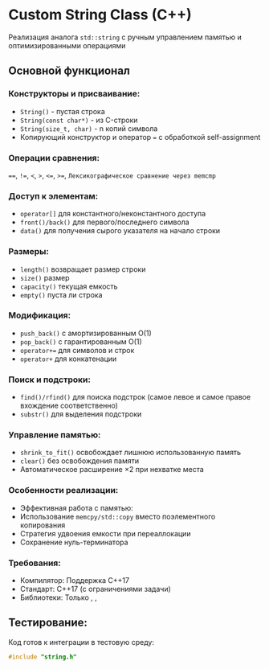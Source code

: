 # Custom String Class (C++)

Реализация аналога `std::string` с ручным управлением памятью и оптимизированными операциями

## Основной функционал

### Конструкторы и присваивание:
- `String()` - пустая строка
- `String(const char*)` - из C-строки
- `String(size_t, char)` - n копий символа
- Копирующий конструктор и оператор `=` с обработкой self-assignment

### Операции сравнения:
`==`, `!=`, `<`, `>`, `<=`, `>=`, `Лексикографическое сравнение через memcmp`

### Доступ к элементам:
- `operator[]` для константного/неконстантного доступа
- `front()/back()` для первого/последнего символа
- `data()` для получения сырого указателя на начало строки

### Размеры:
- `length()` возвращает размер строки
- `size()` размер
- `capacity()` текущая емкость
- `empty()` пуста ли строка

### Модификация:
- `push_back()` с амортизированным O(1)
- `pop_back()` с гарантированным O(1)
- `operator+=` для символов и строк
- `operator+` для конкатенации

### Поиск и подстроки:
- `find()/rfind()` для поиска подстрок (самое левое и самое правое вхождение соответственно)
- `substr()` для выделения подстроки

### Управление памятью:
- `shrink_to_fit()` освобождает лишнюю использованную память
- `clear()` без освобождения памяти
- Автоматическое расширение ×2 при нехватке места

### Особенности реализации:
- Эффективная работа с памятью:
- Использование `memcpy/std::copy` вместо поэлементного копирования
- Стратегия удвоения емкости при переаллокации
- Сохранение нуль-терминатора

### Требования:
- Компилятор: Поддержка C++17
- Стандарт: C++17 (с ограничениями задачи)
- Библиотеки: Только <iostream>, <cstring>, <algorithm>

## Тестирование:
Код готов к интеграции в тестовую среду:
```cpp
#include "string.h"
